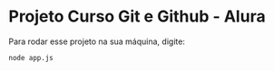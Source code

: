 # Projeto Curso Git e Github - Alura

Para rodar esse projeto na sua máquina, digite:

```
node app.js
```
